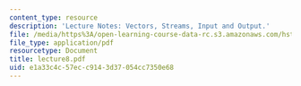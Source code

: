 ```yaml
---
content_type: resource
description: 'Lecture Notes: Vectors, Streams, Input and Output.'
file: /media/https%3A/open-learning-course-data-rc.s3.amazonaws.com/hst-952-computing-for-biomedical-scientists-fall-2002/e1a33c4c57ecc9143d37054cc7350e68_lecture8.pdf
file_type: application/pdf
resourcetype: Document
title: lecture8.pdf
uid: e1a33c4c-57ec-c914-3d37-054cc7350e68
---
```

